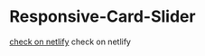 # Responsive-Card-Slider
[check on netlify](profound-rabanadas-759662.netlify.app)
 check on netlify
 

